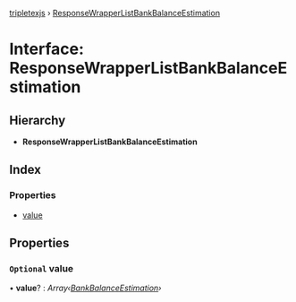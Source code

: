 [tripletexjs](../README.md) › [ResponseWrapperListBankBalanceEstimation](responsewrapperlistbankbalanceestimation.md)

# Interface: ResponseWrapperListBankBalanceEstimation

## Hierarchy

* **ResponseWrapperListBankBalanceEstimation**

## Index

### Properties

* [value](responsewrapperlistbankbalanceestimation.md#optional-value)

## Properties

### `Optional` value

• **value**? : *Array‹[BankBalanceEstimation](bankbalanceestimation.md)›*
